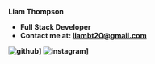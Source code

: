 <b>Liam Thompson
- Full Stack Developer
- Contact me at: liambt20@gmail.com

  
 ![github](https://img.shields.io/badge/GitHub-000000?style=for-the-badge&logo=GitHub&logoColor=white)]
 ![instagram](https://img.shields.io/badge/Instagram-000000?style=for-the-badge&logo=Instagram&logoColor=white)]

